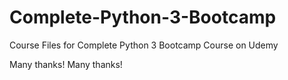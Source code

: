 # Complete-Python-3-Bootcamp
Course Files for Complete Python 3 Bootcamp Course on Udemy

Many thanks!
Many thanks!
